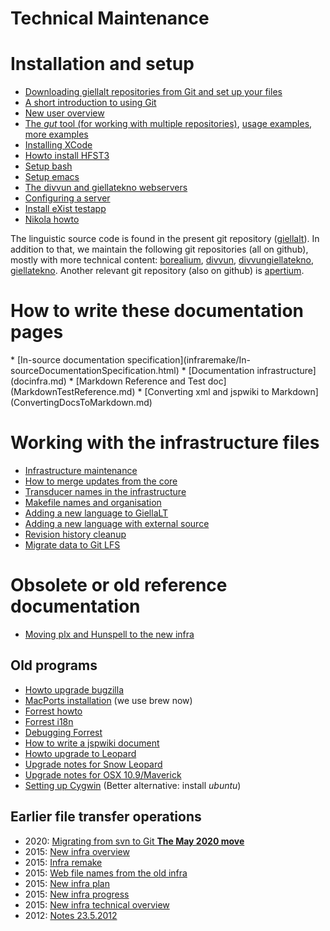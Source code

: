 # Technical Maintenance

# Installation and setup

<div class="twocolumn" markdown="1">

* [Downloading giellalt repositories from Git and set up your files](SetUpTheFiles.html)
* [A short introduction to using Git](gitcommands.html) 
* [New user overview](install-overview.html)
* [The *gut* tool (for working with multiple repositories)](https://github.com/divvun/gut), 
    [usage examples](GutUsageExamples.md), [more examples](GutDocumenation.md)
* [Installing XCode](InstallingXCode.html)
* [Howto install HFST3](compiling_HFST3.html)
* [Setup bash](docu-setup-bash.html)
* [Setup emacs](setup-emacs-howto.html)
* [The divvun and giellatekno webservers](webserver.html)
* [Configuring a server](SettingUpAMultiuserServer.html)
* [Install eXist testapp](eXist-install-testapp.html)
* [Nikola howto](nikola.html)

</div>


The linguistic source code is found in the present git repository ([giellalt](https://github.com/giellalt)). In addition to that, we maintain the following git repositories (all on github), mostly with more technical content: [borealium](https://github.com/borealium), [divvun](https://github.com/divvun), [divvungiellatekno](https://github.com/divvungiellatekno), [giellatekno](https://github.com/giellatekno). Another relevant git repository (also on github) is [apertium](https://github.com/apertium).

# How to write these documentation pages


<div class="twocolumn" markdown="1">
* [In-source documentation specification](infraremake/In-sourceDocumentationSpecification.html)
* [Documentation infrastructure](docinfra.md)
* [Markdown Reference and Test doc](MarkdownTestReference.md)
* [Converting xml and jspwiki to Markdown](ConvertingDocsToMarkdown.md)

</div>

# Working with the infrastructure files

<div class="twocolumn" markdown="1">

* [Infrastructure maintenance](infraremake/NewInfraMaintenance.html)
* [How to merge updates from the core](infraremake/HowToMergeUpdatesFromCore.html)
* [Transducer names in the infrastructure](infraremake/TransducerNamesInTheNewInfra.html)
* [Makefile names and organisation](infraremake/MakefileNamesAndOrganisation.html)
* [Adding a new language to GiellaLT](HowToAddANewLanguage.md)
* [Adding a new language with external source](NewLanguageExtSource.md)
* [Revision history cleanup](HistoryCleanup.md)
* [Migrate data to Git LFS](migrating_to_gitlfs.md)

</div>

# Obsolete or old reference documentation

* [Moving plx and Hunspell to the new infra](infraremake/MovingPLXAndHunspellToTheNewInfra.html)

## Old programs

<div class="twocolumn" markdown="1">

* [Howto upgrade bugzilla](upgrade-bugzilla.html)
* [MacPorts installation](MacPorts.html) (we use brew now)
* [Forrest howto](forrest-howto.html)
* [Forrest i18n](forrest-i18n.html)
* [Debugging Forrest](ForrestDebugging.html)
* [How to write a jspwiki document](jspwiki-howto.html)
* [Howto upgrade to Leopard](leopard-upgrade.html)
* [Upgrade notes for Snow Leopard](snow-leopard-upgrade.html)
* [Upgrade notes for OSX 10.9/Maverick](MaverickUpgradeNotes.html)
* [Setting up Cygwin](CygwinSetup.html) (Better alternative: install *ubuntu*)
</div>

## Earlier file transfer operations

<div class="twocolumn" markdown="1">

* 2020: [Migrating from svn to Git **The May 2020 move**](MigratingToGit.html) 
* 2015: [New infra overview](infraremake/NewInfraOverview.html)
* 2015: [Infra remake](infraremake/InfraRemake.html)
* 2015: [Web file names from the old infra](infraremake/WebFilenamesFromOldinfra.html)
* 2015: [New infra plan](infraremake/NewInfraPlan.html)
* 2015: [New infra progress](infraremake/NewInfraProgress.html)
* 2015: [New infra technical overview](infraremake/NewInfraTechnicalOverview.html)
* 2012: [Notes 23.5.2012](infraremake/Notes_2012-05-23.txt)
</div>
